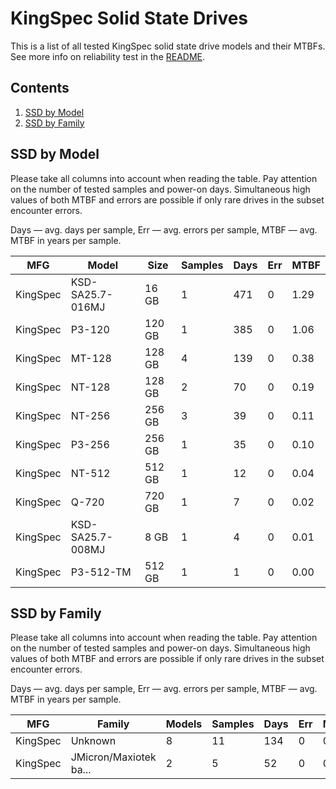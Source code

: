 KingSpec Solid State Drives
===========================

This is a list of all tested KingSpec solid state drive models and their MTBFs. See
more info on reliability test in the [README](https://github.com/bsdhw/SMART).

Contents
--------

1. [ SSD by Model  ](#ssd-by-model)
2. [ SSD by Family ](#ssd-by-family)

SSD by Model
------------

Please take all columns into account when reading the table. Pay attention on the
number of tested samples and power-on days. Simultaneous high values of both MTBF
and errors are possible if only rare drives in the subset encounter errors.

Days — avg. days per sample,
Err  — avg. errors per sample,
MTBF — avg. MTBF in years per sample.

| MFG       | Model              | Size   | Samples | Days  | Err   | MTBF   |
|-----------|--------------------|--------|---------|-------|-------|--------|
| KingSpec  | KSD-SA25.7-016MJ   | 16 GB  | 1       | 471   | 0     | 1.29   |
| KingSpec  | P3-120             | 120 GB | 1       | 385   | 0     | 1.06   |
| KingSpec  | MT-128             | 128 GB | 4       | 139   | 0     | 0.38   |
| KingSpec  | NT-128             | 128 GB | 2       | 70    | 0     | 0.19   |
| KingSpec  | NT-256             | 256 GB | 3       | 39    | 0     | 0.11   |
| KingSpec  | P3-256             | 256 GB | 1       | 35    | 0     | 0.10   |
| KingSpec  | NT-512             | 512 GB | 1       | 12    | 0     | 0.04   |
| KingSpec  | Q-720              | 720 GB | 1       | 7     | 0     | 0.02   |
| KingSpec  | KSD-SA25.7-008MJ   | 8 GB   | 1       | 4     | 0     | 0.01   |
| KingSpec  | P3-512-TM          | 512 GB | 1       | 1     | 0     | 0.00   |

SSD by Family
-------------

Please take all columns into account when reading the table. Pay attention on the
number of tested samples and power-on days. Simultaneous high values of both MTBF
and errors are possible if only rare drives in the subset encounter errors.

Days — avg. days per sample,
Err  — avg. errors per sample,
MTBF — avg. MTBF in years per sample.

| MFG       | Family                 | Models | Samples | Days  | Err   | MTBF   |
|-----------|------------------------|--------|---------|-------|-------|--------|
| KingSpec  | Unknown                | 8      | 11      | 134   | 0     | 0.37   |
| KingSpec  | JMicron/Maxiotek ba... | 2      | 5       | 52    | 0     | 0.14   |
